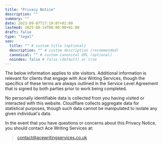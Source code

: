 ```yaml
---
title: "Privacy Notice"
description: ""
summary: ""
date: 2023-09-07T17:19:07+02:00
lastmod: 2025-08-14T00:00:00+01:00
draft: false
type: "legal"
seo:
  title: "" # custom title (optional)
  description: "" # custom description (recommended)
  canonical: "" # custom canonical URL (optional)
  noindex: false # false (default) or true
---
```

The below information applies to site visitors. Additional information is relevant for clients that engage with Ace Writing Services, though the specifics of these terms are always outlined in the Service Level Agreement that is signed by both parties prior to work being completed.

No personally identifiable data is collected from you having visited or interacted with this website. Cloudflare collects aggregate data for statistical purposes, though such data cannot be manipulated to isolate any given individual's data.

In the event that you have questions or concerns about this Privacy Notice, you should contact Ace Writing Services at:
> contact@acewritingservices.co.uk
